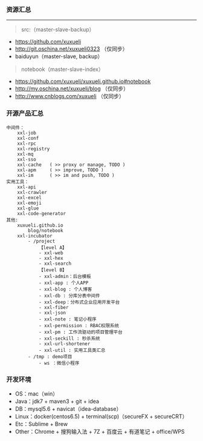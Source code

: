 ### 资源汇总

---
> src:（master-slave-backup）
- https://github.com/xuxueli
- http://git.oschina.net/xuxueli0323 （仅同步）
- baiduyun（master-slave, backup）

> notebook（master-slave-index）
- https://github.com/xuxueli/xuxueli.github.io#notebook
- http://my.oschina.net/xuxueli/blog （仅同步）
- http://www.cnblogs.com/xuxueli （仅同步）


### 开源产品汇总

    中间件：
        xxl-job
        xxl-conf
        xxl-rpc
        xxl-registry
        xxl-mq
        xxl-sso
        xxl-cache   ( >> proxy or manage, TODO )
        xxl-apm     ( >> improve, TODO )
        xxl-im      ( >> im and push, TODO )
    实用工具：
        xxl-api
        xxl-crawler
        xxl-excel
        xxl-emoji
        xxl-glue
        xxl-code-generator
    其他:
        xuxueli.github.io
            blog/notebook
        xxl-incubator
            - /project
                【level A】
                - xxl-web
                - xxl-hex
                - xxl-search
                【level B】
                - xxl-admin：后台模板
                - xxl-app : 个人APP
                - xxl-blog : 个人博客
                - xxl-db : 分库分表中间件
                - xxl-deep：分布式企业应用开发平台
                - xxl-fiber
                - xxl-json
                - xxl-note : 笔记小程序
                - xxl-permission : RBAC权限系统
                - xxl-pm : 工作流驱动的项目管理平台
                - xxl-seckill : 秒杀系统
                - xxl-url-shortener
                - xxl-util : 实用工具类汇总
            - /tmp : demo项目
                - ws ：微信小程序
        
       
### 开发环境

- OS：mac（win）
- Java：jdk7 + maven3 + git + idea
- DB：mysql5.6 + navicat（idea-database） 
- Linux：docker(centos6.5) + terminal(scp)（secureFX + secureCRT）  
- Etc：Sublime + Brew
- Other：Chrome + 搜狗输入法 + 7Z + 百度云 + 有道笔记 + office/WPS





